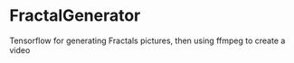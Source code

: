 # FractalGenerator
Tensorflow for generating Fractals pictures, then using ffmpeg to create a video
